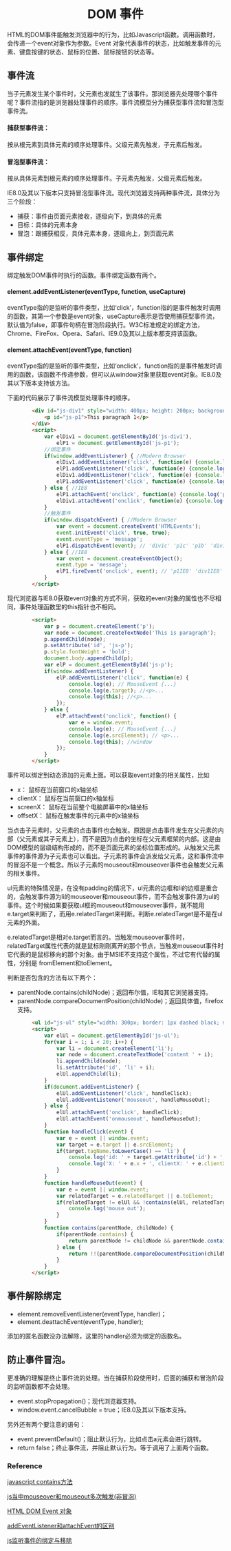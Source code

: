 <h1 align="center"> DOM 事件</h1>

HTML的DOM事件能触发浏览器中的行为，比如Javascript函数。调用函数时，会传递一个event对象作为参数。Event 对象代表事件的状态，比如触发事件的元素、键盘按键的状态、鼠标的位置、鼠标按钮的状态等。

事件流
-

当子元素发生某个事件时，父元素也发就生了该事件。那浏览器先处理哪个事件呢？事件流指的是浏览器处理事件的顺序。事件流模型分为捕获型事件流和冒泡型事件流。

#### 捕获型事件流：

按从根元素到具体元素的顺序处理事件。父级元素先触发，子元素后触发。

#### 冒泡型事件流：

按从具体元素到根元素的顺序处理事件。子元素先触发，父级元素后触发。

IE8.0及其以下版本只支持冒泡型事件流。现代浏览器支持两种事件流，具体分为三个阶段：

- 捕获：事件由页面元素接收，逐级向下，到具体的元素
- 目标：具体的元素本身
- 冒泡：跟捕获相反，具体元素本身，逐级向上，到页面元素

事件绑定
-

绑定触发DOM事件时执行的函数。事件绑定函数有两个。

#### element.addEventListener(eventType, function, useCapture)

eventType指的是监听的事件类型，比如‘click’，function指的是事件触发时调用的函数，其第一个参数是event对象，useCapture表示是否使用捕获型事件流，默认值为false，即事件句柄在冒泡阶段执行。W3C标准规定的绑定方法，Chrome、FireFox、Opera、Safari、IE9.0及其以上版本都支持该函数。

#### element.attachEvent(eventType, function)

eventType指的是监听的事件类型，比如‘onclick’，function指的是事件触发时调用的函数，该函数不传递参数，但可以从window对象里获取event对象。IE8.0及其以下版本支持该方法。

下面的代码展示了事件流模型处理事件的顺序。

```html
		<div id="js-div1" style="width: 400px; height: 200px; background-color:gray;">
			<p id="js-p1">This paragraph 1</p>
		</div>
		<script>
			var elDiv1 = document.getElementById('js-div1'),
				elP1 = document.getElementById('js-p1');
			//绑定事件
			if(window.addEventListener) { //Modern Browser	
				elDiv1.addEventListener('click', function(e) {console.log('div1c');e.stopPropagation();}, true);
				elP1.addEventListener('click', function(e) {console.log('p1c')}, true);
				elDiv1.addEventListener('click', function(e) {console.log('div1b')}, false);
				elP1.addEventListener('click', function(e) {console.log('p1b')}, false);
			} else { //IE8
				elP1.attachEvent('onclick', function(e) {console.log('p1IE8')});
				elDiv1.attachEvent('onclick', function(e) {console.log('div1IE8')});
			}
			//触发事件
			if(window.dispatchEvent) { //Modern Browser
				var event = document.createEvent('HTMLEvents');
				event.initEvent('click', true, true);
				event.eventType = 'message';
				elP1.dispatchEvent(event); // 'div1c' 'p1c' 'p1b' 'div1b' (chrome)
			} else { //IE8
				var event = document.createEventObject();
				event.type = 'message';
				elP1.fireEvent('onclick', event); // 'p1IE8' 'div1IE8' (IE8)
			}
		</script>
```

现代浏览器与IE8.0获取event对象的方式不同，获取的event对象的属性也不尽相同，事件处理函数里的this指针也不相同。

```html
		<script>
			var p = document.createElement('p');
			var node = document.createTextNode('This is paragraph');			
			p.appendChild(node);
			p.setAttribute('id', 'js-p');
			p.style.fontWeight = 'bold';
			document.body.appendChild(p);
			var elP = document.getElementById('js-p');
			if(window.addEventListener) {
				elP.addEventListener('click', function(e) {
					console.log(e); // MouseEvent {...}
					console.log(e.target); //<p>...
					console.log(this); //<p>...
				});
			} else {
				elP.attachEvent('onclick', function() {
					var e = window.event;
					console.log(e); // MouseEvent {...}
					console.log(e.srcElement); // <p>...
					console.log(this); //window
				});
			}
		</script>
```

事件可以绑定到动态添加的元素上面。可以获取event对象的相关属性，比如

- x： 鼠标在当前窗口的x轴坐标
- clientX： 鼠标在当前窗口的x轴坐标
- screenX： 鼠标在当前整个电脑屏幕中的x轴坐标
- offsetX： 鼠标在触发事件的元素中的x轴坐标

当点击子元素时，父元素的点击事件也会触发。原因是点击事件发生在父元素的内部（父元素或其子元素上），而不是因为点击的坐标在父元素框架的内部。这是由DOM模型的层级结构形成的，而不是页面元素的坐标位置形成的。从触发父元素事件的事件源为子元素也可以看出。子元素的事件会派发给父元素，这和事件流中的冒泡不是一个概念。所以子元素的mouseout和mouseover事件也会触发父元素的相关事件。

ul元素的特殊情况是，在没有padding的情况下，ul元素的边框和li的边框是重合的，会触发事件源为li的mouseover和mouseout事件，而不会触发事件源为ul的事件。这个时候如果要获取ul框的mouseout和mouseover事件，就不能用e.target来判断了，而用e.relatedTarget来判断。判断e.relatedTarget是不是在ul元素的外面。

e.relatedTarget是相对e.target而言的。当触发mouseover事件时，relatedTarget属性代表的就是鼠标刚刚离开的那个节点，当触发mouseout事件时它代表的是鼠标移向的那个对象。由于MSIE不支持这个属性，不过它有代替的属性，分别是 fromElement和toElement。

判断是否包含的方法有以下两个：

- parentNode.contains(childNode)；返回布尔值，IE和其它浏览器支持。
- parentNode.compareDocumentPosition(childNode)；返回具体值，firefox支持。

```html
		<ul id="js-ul" style="width: 300px; border: 1px dashed black; margin: 0 auto;"></ul>
		<script>
			var elUl = document.getElementById('js-ul');			
			for(var i = 1; i < 20; i++) {
				var li = document.createElement('li');
				var node = document.createTextNode('content ' + i);
				li.appendChild(node);
				li.setAttribute('id', 'li' + i);
				elUl.appendChild(li);
			}
			if(document.addEventListener) {
				elUl.addEventListener('click', handleClick);
				elUl.addEventListener('mouseout', handleMouseOut);
			} else {
				elUl.attachEvent('onclick', handleClick);
				elUl.attachEvent('onmouseout', handleMouseOut);
			}
			function handleClick(event) {
				var e = event || window.event;
				var target = e.target || e.srcElement;
				if(target.tagName.toLowerCase() == 'li') {
					console.log('id: ' + target.getAttribute('id') + ', text: ' + target.innerText);
					console.log('X: ' + e.x + ', clientX: ' + e.clientX + ', screenX: ' + e.screenX + ', offsetX: ' + e.offsetX);
				}
			}
			function handleMouseOut(event) {
				var e = event || window.event;
				var relatedTarget = e.relatedTarget || e.toElement;
				if(relatedTarget != elUl && !contains(elUl, relatedTarget)) {
					console.log('mouse out');
				}
			}
			function contains(parentNode, childNode) {
				if(parentNode.contains) {
					return parentNode != childNode && parentNode.contains(childNode);
				} else {
					return !!(parentNode.compareDocumentPosition(childNode) & 16);
				}
			}
		</script>
```

事件解除绑定
-

- element.removeEventListener(eventType, handler)；
- element.deattachEvent(eventType, handler);

添加的匿名函数没办法解除，这里的handler必须为绑定的函数名。


防止事件冒泡。
-

更准确的理解是终止事件流的处理。当在捕获阶段使用时，后面的捕获和冒泡阶段的监听函数都不会处理。

- event.stopPropagation()；现代浏览器支持。
- window.event.cancelBubble = true；IE8.0及其以下版本支持。

另外还有两个要注意的语句：

- event.preventDefault()；阻止默认行为，比如点击a元素会进行跳转。
- return false；终止事件流，并阻止默认行为。等于调用了上面两个函数。




### Reference

<a href="http://www.cnblogs.com/rubylouvre/archive/2009/10/14/1583523.html">javascript contains方法</a>

<a href="http://blog.csdn.net/ltx851201/article/details/6800553">js当中mouseover和mouseout多次触发(非冒泡)</a>

<a href="http://www.w3school.com.cn/jsref/dom_obj_event.asp">HTML DOM Event 对象</a>

<a href="http://blog.csdn.net/yisuowushinian/article/details/45673487"> addEventListener和attachEvent的区别</a>

<a href="http://blog.csdn.net/darkread/article/details/7636677"></a>

<a href="http://www.cnblogs.com/dirkhe/p/6020779.html">js监听事件的绑定与移除</a>




